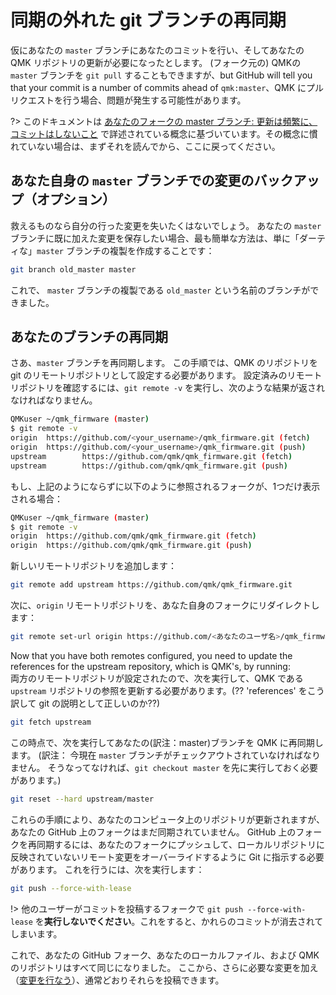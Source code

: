 # 同期の外れた git ブランチの再同期

<!---
  grep --no-filename "^[ ]*git diff" docs/ja/*.md | sh
  original document: adf4acf59:docs/newbs_git_resynchronize_a_branch.md
  git diff adf4acf59 HEAD docs/newbs_git_resynchronize_a_branch.md | cat
-->

仮にあなたの `master` ブランチにあなたのコミットを行い、そしてあなたの QMK リポジトリの更新が必要になったとします。
(フォーク元の) QMKの `master` ブランチを `git pull` することもできますが、but GitHub will tell you that your commit is a number of commits ahead of `qmk:master`、QMK にプルリクエストを行う場合、問題が発生する可能性があります。

?> このドキュメントは [あなたのフォークの master ブランチ: 更新は頻繁に、コミットはしないこと](ja/newbs_git_using_your_master_branch.md) で詳述されている概念に基づいています。その概念に慣れていない場合は、まずそれを読んでから、ここに戻ってください。

## あなた自身の `master` ブランチでの変更のバックアップ（オプション）

救えるものなら自分の行った変更を失いたくはないでしょう。
あなたの `master` ブランチに既に加えた変更を保存したい場合、最も簡単な方法は、単に「ダーティな」`master` ブランチの複製を作成することです：

```sh
git branch old_master master
```

これで、 `master` ブランチの複製である `old_master` という名前のブランチができました。

## あなたのブランチの再同期

さあ、`master` ブランチを再同期します。
この手順では、QMK のリポジトリを git のリモートリポジトリとして設定する必要があります。
設定済みのリモートリポジトリを確認するには、`git remote -v` を実行し、次のような結果が返されなければなりません。

```sh
QMKuser ~/qmk_firmware (master)
$ git remote -v
origin  https://github.com/<your_username>/qmk_firmware.git (fetch)
origin  https://github.com/<your_username>/qmk_firmware.git (push)
upstream        https://github.com/qmk/qmk_firmware.git (fetch)
upstream        https://github.com/qmk/qmk_firmware.git (push)
```

もし、上記のようにならずに以下のように参照されるフォークが、1つだけ表示される場合：

```sh
QMKuser ~/qmk_firmware (master)
$ git remote -v
origin  https://github.com/qmk/qmk_firmware.git (fetch)
origin  https://github.com/qmk/qmk_firmware.git (push)
```

新しいリモートリポジトリを追加します：

```sh
git remote add upstream https://github.com/qmk/qmk_firmware.git
```

次に、`origin` リモートリポジトリを、あなた自身のフォークにリダイレクトします：

```sh
git remote set-url origin https://github.com/<あなたのユーザ名>/qmk_firmware.git
```

Now that you have both remotes configured, you need to update the references for the upstream repository, which is QMK's, by running:  
両方のリモートリポジトリが設定されたので、次を実行して、QMK である `upstream` リポジトリの参照を更新する必要があります。(?? 'references' をこう訳して git の説明として正しいのか??)

```sh
git fetch upstream
```

この時点で、次を実行してあなたの(訳注：master)ブランチを QMK に再同期します。
(訳注： 今現在 `master` ブランチがチェックアウトされていなければなりません。
 そうなってなければ、`git checkout master` を先に実行しておく必要があります。)

```sh
git reset --hard upstream/master
```

これらの手順により、あなたのコンピュータ上のリポジトリが更新されますが、あなたの GitHub 上のフォークはまだ同期されていません。
GitHub 上のフォークを再同期するには、あなたのフォークにプッシュして、ローカルリポジトリに反映されていないリモート変更をオーバーライドするように Git に指示する必要があります。
これを行うには、次を実行します：

```sh
git push --force-with-lease
```

!> 他のユーザーがコミットを投稿するフォークで `git push --force-with-lease` を**実行しないでください**。これをすると、かれらのコミットが消去されてしまいます。

これで、あなたの GitHub フォーク、あなたのローカルファイル、および QMK のリポジトリはすべて同じになりました。
ここから、さらに必要な変更を加え（[変更を行なう](ja/newbs_git_using_your_master_branch.md#making-changes)）、通常どおりそれらを投稿できます。
